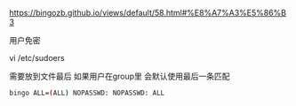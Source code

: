 

https://bingozb.github.io/views/default/58.html#%E8%A7%A3%E5%86%B3

用户免密

vi /etc/sudoers

需要放到文件最后 如果用户在group里 会默认使用最后一条匹配

```bash
bingo ALL=(ALL) NOPASSWD: NOPASSWD: ALL
```
